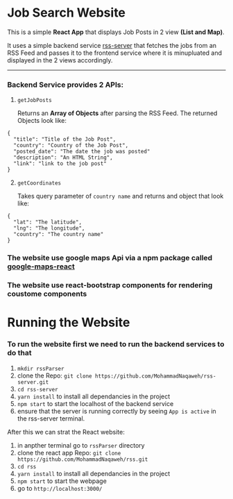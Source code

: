 # Job Search Website

This is a simple **React App** that displays Job Posts in 2 view **(List and Map)**.

It uses a simple backend service [rss-server](https://github.com/MohammadNaqaweh/rss-server.git) that fetches the jobs from an RSS Feed and passes it to the frontend service where it is minupluated and displayed in the 2 views accordingly.

---

### Backend Service provides 2 APIs: 

1. `getJobPosts`
    
    Returns an **Array of Objects** after parsing the RSS Feed. The returned Objects look like:
```
{
  "title": "Title of the Job Post",
  "country": "Country of the Job Post",
  "posted_date": "The date the job was posted"
  "description": "An HTML String",
  "link": "link to the job post"
}
```

2. `getCoordinates`

    Takes query parameter of `country name` and returns and object that look like:

```
{
  "lat": "The latitude",
  "lng": "The longitude",
  "country": "The country name"
}
```

### The website use google maps Api via a npm package called [google-maps-react](https://www.npmjs.com/package/google-maps-react)

### The website use react-bootstrap components for rendering coustome components

# Running the Website

### To run the website first we need to run the backend services to do that

1. `mkdir rssParser`
2. clone the Repo: `git clone https://github.com/MohammadNaqaweh/rss-server.git`
3. `cd rss-server`
4. `yarn install` to install all dependancies in the project
5. `npm start` to start the localhost of the backend service 
6. ensure that the server is running correctly by seeing `App is active` in the rss-server terminal.

After this we can strat the React website:

1. in anpther terminal go to `rssParser` directory  
2. clone the react app Repo: `git clone https://github.com/MohammadNaqaweh/rss.git`
3. `cd rss`
4. `yarn install` to install all dependancies in the project
5. `npm start` to start the webpage
6. go to `http://localhost:3000/`